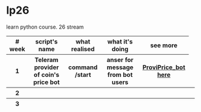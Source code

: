 # lp26
learn python course. 26 stream


<table>
   <thead>
    <tr>
     <th># week</th>
     <th>script's name</th>
     <th>what realised</th>
     <th>what it's doing</th>
     <th>see more</th>
    </tr>
    <tr>
     <th>1</th>
     <th>Teleram provider of coin's price bot</th>
     <th>command /start</th>
     <th>anser for message from bot users</th>
     <th><a href="https://t.me/ProviPrice_bot">ProviPrice_bot here</a></th>
    </tr>
    <tr>
     <th>2</th>
     <th></th>
     <th></th>
     <th></th>
     <th></th>
     <th></th>
    </tr>
    <tr>
     <th>3</th>
     <th></th>
     <th></th>
     <th></th>
     <th></th>
     <th></th>
    </tr>
    <tr>
    </th>
    </tr>
  </table>
